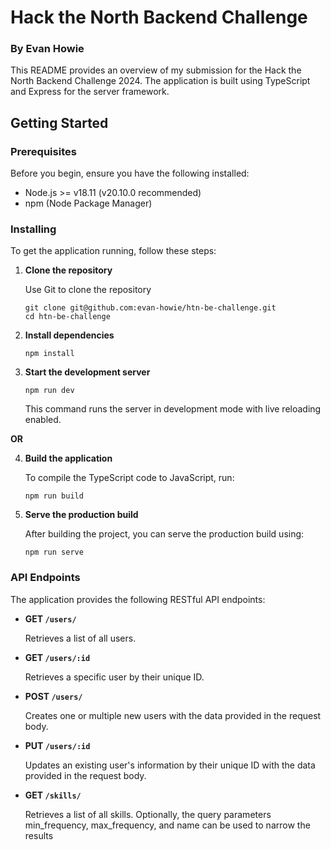 # Hack the North Backend Challenge

### By Evan Howie

This README provides an overview of my submission for the Hack the North Backend Challenge 2024. The application is built using TypeScript and Express for the server framework.

## Getting Started

### Prerequisites

Before you begin, ensure you have the following installed:

- Node.js >= v18.11 (v20.10.0 recommended)
- npm (Node Package Manager)

### Installing

To get the application running, follow these steps:

1. **Clone the repository**

   Use Git to clone the repository

   ```
   git clone git@github.com:evan-howie/htn-be-challenge.git
   cd htn-be-challenge
   ```

2. **Install dependencies**

   ```
   npm install
   ```

3. **Start the development server**

   ```
   npm run dev
   ```

   This command runs the server in development mode with live reloading enabled.

**OR**

4. **Build the application**

   To compile the TypeScript code to JavaScript, run:

   ```
   npm run build
   ```

5. **Serve the production build**

   After building the project, you can serve the production build using:

   ```
   npm run serve
   ```

### API Endpoints

The application provides the following RESTful API endpoints:

- **GET `/users/`**

  Retrieves a list of all users.

- **GET `/users/:id`**

  Retrieves a specific user by their unique ID.

- **POST `/users/`**

  Creates one or multiple new users with the data provided in the request body.

- **PUT `/users/:id`**

  Updates an existing user's information by their unique ID with the data provided in the request body.

- **GET `/skills/`**

  Retrieves a list of all skills. Optionally, the query parameters min_frequency, max_frequency, and name can be used to narrow the results
